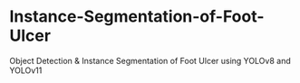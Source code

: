 # Instance-Segmentation-of-Foot-Ulcer
Object Detection &amp; Instance Segmentation of Foot Ulcer using YOLOv8 and YOLOv11 
